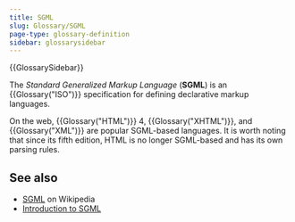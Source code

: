 ```yaml
---
title: SGML
slug: Glossary/SGML
page-type: glossary-definition
sidebar: glossarysidebar
---
```


{{GlossarySidebar}}

The _Standard Generalized Markup Language_ (**SGML**) is an {{Glossary("ISO")}} specification for defining declarative markup languages.

On the web, {{Glossary("HTML")}} 4, {{Glossary("XHTML")}}, and {{Glossary("XML")}} are popular SGML-based languages. It is worth noting that since its fifth edition, HTML is no longer SGML-based and has its own parsing rules.

## See also

- [SGML](https://en.wikipedia.org/wiki/SGML) on Wikipedia
- [Introduction to SGML](https://isgmlug.org/)
